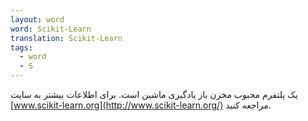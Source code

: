 ```yaml
---
layout: word
word: Scikit-Learn
translation: Scikit-Learn
tags:
  - word
  - S
---
```

یک پلتفرم محبوب مخزن باز یادگیری ماشین است. برای اطلاعات بیشتر به سایت  [www.scikit-learn.org](http://www.scikit-learn.org/) مراجعه کنید.